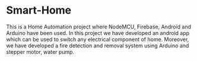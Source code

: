 # Smart-Home
This is a Home Automation project where  NodeMCU, Firebase, Android and Arduino have been used. In this project we have developed an android app which can be used to switch any electrical component of home. Moreover, we have developed a fire detection and removal system using Arduino and stepper motor, water pump.
